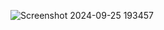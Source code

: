 ![Screenshot 2024-09-25 193457](https://github.com/user-attachments/assets/08de3014-4881-40c8-8d38-773a44b4bb19)
